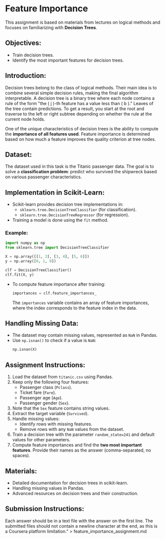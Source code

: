 # Feature Importance

This assignment is based on materials from lectures on logical methods and focuses on familiarizing with **Decision Trees**.

## Objectives:
- Train decision trees.
- Identify the most important features for decision trees.

## Introduction:
Decision trees belong to the class of logical methods. Their main idea is to combine several simple decision rules, making the final algorithm interpretable. A decision tree is a binary tree where each node contains a rule of the form \"the \( j \)-th feature has a value less than \( b \).\" Leaves of the tree contain predictions. To get a result, you start at the root and traverse to the left or right subtree depending on whether the rule at the current node holds.

One of the unique characteristics of decision trees is the ability to compute the **importance of all features used**. Feature importance is determined based on how much a feature improves the quality criterion at tree nodes.

## Dataset:
The dataset used in this task is the Titanic passenger data. The goal is to solve a **classification problem**: predict who survived the shipwreck based on various passenger characteristics.

## Implementation in Scikit-Learn:
- Scikit-learn provides decision tree implementations in:
  - `sklearn.tree.DecisionTreeClassifier` (for classification).
  - `sklearn.tree.DecisionTreeRegressor` (for regression).
- Training a model is done using the `fit` method.

### Example:
```python
import numpy as np
from sklearn.tree import DecisionTreeClassifier

X = np.array([[1, 2], [3, 4], [5, 6]])
y = np.array([0, 1, 0])

clf = DecisionTreeClassifier()
clf.fit(X, y)
```

- To compute feature importance after training:
  ```python
  importances = clf.feature_importances_
  ```
  The `importances` variable contains an array of feature importances, where the index corresponds to the feature index in the data.

## Handling Missing Data:
- The dataset may contain missing values, represented as `NaN` in Pandas.
- Use `np.isnan()` to check if a value is `NaN`:
  ```python
  np.isnan(X)
  ```

## Assignment Instructions:

1. Load the dataset from `titanic.csv` using Pandas.
2. Keep only the following four features:
   - Passenger class (`Pclass`).
   - Ticket fare (`Fare`).
   - Passenger age (`Age`).
   - Passenger gender (`Sex`).
3. Note that the `Sex` feature contains string values.
4. Extract the target variable (`Survived`).
5. Handle missing values:
   - Identify rows with missing features.
   - Remove rows with any `NaN` values from the dataset.
6. Train a decision tree with the parameter `random_state=241` and default values for other parameters.
7. Compute feature importances and find the **two most important features**. Provide their names as the answer (comma-separated, no spaces).

## Materials:
- Detailed documentation for decision trees in scikit-learn.
- Handling missing values in Pandas.
- Advanced resources on decision trees and their construction.

## Submission Instructions:
Each answer should be in a text file with the answer on the first line. The submitted files should not contain a newline character at the end, as this is a Coursera platform limitation." > feature_importance_assignment.md
